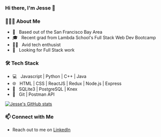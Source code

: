 ### Hi there, I'm Jesse 👋

<h3> 👨🏻‍💻 About Me </h3>

- 🌉 &nbsp; Based out of the San Francisco Bay Area
- 🎓 &nbsp; Recent grad from Lambda School's Full Stack Web Dev Bootcamp
- 👨‍💻 &nbsp; Avid tech enthusist
- 🤝 &nbsp; Looking for Full Stack work

<h3>🛠 Tech Stack</h3>

- 💻 &nbsp; Javascript | Python | C++ | Java
- 🌐 &nbsp; HTML | CSS | ReactJS | Redux | Node.js | Express
- 🎫 &nbsp; SQLite3 | PostgreSQL | Knex
- 🔧 &nbsp; Git | Postman API 


[![Jesse's GitHub stats](https://github-readme-stats.vercel.app/api?username=JLeegwater)](https://github.com/JLeegwater/github-readme-stats)


### 📫 Connect with Me

 - Reach out to me on [LinkedIn](https://www.linkedin.com/in/jesse-leegwater/)
